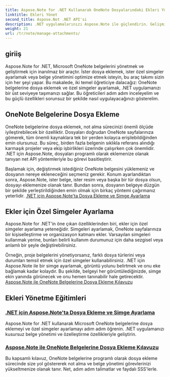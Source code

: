 ```yaml
---
title: Aspose.Note for .NET Kullanarak OneNote Dosyalarındaki Ekleri Yönetin
linktitle: Ekleri Yönet
second_title: Aspose.Not .NET API'si
description: .NET uygulamalarınızı Aspose.Note ile güçlendirin. Gelişmiş geliştirme için dosya ekleme, simge ayarlama ve ekleri alma hakkındaki öğreticileri keşfedin.
weight: 21
url: /tr/note/manage-attachments/
---
```

## giriiş

Aspose.Note for .NET, Microsoft OneNote belgelerini yönetmek ve geliştirmek için inanılmaz bir araçtır. İster dosya eklemek, ister özel simgeler ayarlamak veya belge yönetimini optimize etmek isteyin, bu araç takımı sizin için her şeyi yapar. Bu makalede, iki temel öğreticiye dalacağız: OneNote belgelerine dosya eklemek ve özel simgeler ayarlamak, .NET uygulamanızı bir üst seviyeye taşımanızı sağlar. Bu öğreticileri adım adım inceleyelim ve bu güçlü özellikleri sorunsuz bir şekilde nasıl uygulayacağınızı gösterelim.

## OneNote Belgelerine Dosya Ekleme  
OneNote belgelerine dosya eklemek, not alma sürecinizi önemli ölçüde iyileştirebilecek bir özelliktir. Dosyaları doğrudan OneNote sayfalarınıza gömerek, tüm önemli kaynaklara tek bir yerden kolayca erişilebildiğinden emin olursunuz. Bu süreç, birden fazla belgenin sıklıkla referans alındığı karmaşık projeler veya ekip işbirlikleri üzerinde çalışırken çok önemlidir. .NET için Aspose.Note, dosyaları programlı olarak eklemenize olanak tanıyan net API yöntemleriyle bu görevi basitleştirir.

Başlamak için, değiştirmek istediğiniz OneNote belgesini yüklemeniz ve dosyanın nereye ekleneceğini seçmeniz gerekir. Konum ayarlandıktan sonra, Aspose.Note, ister belge, ister resim veya başka bir tür dosya olsun, dosyayı eklemenize olanak tanır. Bundan sonra, dosyanın belgeye düzgün bir şekilde yerleştirildiğinden emin olmak için birkaç yöntemi çağırmanız yeterlidir.
[.NET için Aspose.Note'ta Dosya Ekleme ve Simge Ayarlama](./attaching-files-setting-icons/)

## Ekler için Özel Simgeler Ayarlama  
Aspose.Note for .NET'in öne çıkan özelliklerinden biri, ekler için özel simgeler ayarlama yeteneğidir. Simgeleri ayarlamak, OneNote sayfalarınıza bir kişiselleştirme ve organizasyon katmanı ekler. Varsayılan simgeleri kullanmak yerine, bunları belirli kullanım durumunuz için daha sezgisel veya anlamlı bir şeyle değiştirebilirsiniz.

Örneğin, proje belgelerini yönetiyorsanız, farklı dosya türlerini veya durumları temsil etmek için özel simgeler kullanabilirsiniz. .NET için Aspose.Note ile bir simge ayarlamak, görüntü yolunu belirtmek ve onu eke bağlamak kadar kolaydır. Bu şekilde, belgeyi her görüntülediğinizde, simge ekin yanında görünecek ve onu hemen tanınabilir hale getirecektir.
[Aspose.Note ile OneNote Belgelerine Dosya Ekleme Kılavuzu](./attach-file-in-one-note-documents/)

## Ekleri Yönetme Eğitimleri
### [.NET için Aspose.Note'ta Dosya Ekleme ve Simge Ayarlama](./attaching-files-setting-icons/)
Aspose.Note for .NET kullanarak Microsoft OneNote belgelerine dosya eklemeyi ve özel simgeler ayarlamayı adım adım öğrenin. .NET uygulamanızı kusursuz belge yönetimi ve özelleştirme özellikleriyle geliştirin.
### [Aspose.Note ile OneNote Belgelerine Dosya Ekleme Kılavuzu](./attach-file-in-one-note-documents/)
Bu kapsamlı kılavuz, OneNote belgelerine programlı olarak dosya ekleme sürecinde size yol göstererek not alma ve belge yönetimi görevlerinizi yükseltmenize olanak tanır. Net, adım adım talimatlar ve faydalı SSS'lerle.